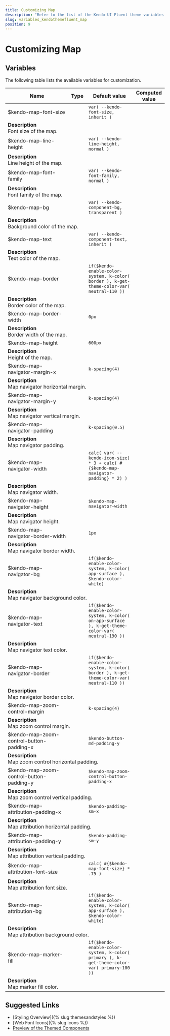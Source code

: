 ```yaml
---
title: Customizing Map
description: "Refer to the list of the Kendo UI Fluent theme variables available for customization."
slug: variables_kendothemefluent_map
position: 9
---
```


# Customizing Map

## Variables

The following table lists the available variables for customization.

<table class="theme-variables">
    <colgroup>
    <col style="width: 200px; white-space:nowrap;" />
    <col />
    <col />
    <col />
</colgroup>
<thead>
    <tr>
        <th>Name</th>
        <th>Type</th>
        <th>Default value</th>
        <th>Computed value</th>
    </tr>
</thead>
<tbody>
        <tr>
    <td>$kendo-map-font-size</td>
    <td></td>
    <td><code>var( --kendo-font-size, inherit )</code></td>
    <td></td>
</tr>
<tr>
    <td colspan="4" class="theme-variables-description-container"><div><b>Description</b><div class="theme-variables-description">Font size of the map.</div></div>
    </td>
</tr>
<tr>
    <td>$kendo-map-line-height</td>
    <td></td>
    <td><code>var( --kendo-line-height, normal )</code></td>
    <td></td>
</tr>
<tr>
    <td colspan="4" class="theme-variables-description-container"><div><b>Description</b><div class="theme-variables-description">Line height of the map.</div></div>
    </td>
</tr>
<tr>
    <td>$kendo-map-font-family</td>
    <td></td>
    <td><code>var( --kendo-font-family, normal )</code></td>
    <td></td>
</tr>
<tr>
    <td colspan="4" class="theme-variables-description-container"><div><b>Description</b><div class="theme-variables-description">Font family of the map.</div></div>
    </td>
</tr>
<tr>
    <td>$kendo-map-bg</td>
    <td></td>
    <td><code>var( --kendo-component-bg, transparent )</code></td>
    <td></td>
</tr>
<tr>
    <td colspan="4" class="theme-variables-description-container"><div><b>Description</b><div class="theme-variables-description">Background color of the map.</div></div>
    </td>
</tr>
<tr>
    <td>$kendo-map-text</td>
    <td></td>
    <td><code>var( --kendo-component-text, inherit )</code></td>
    <td></td>
</tr>
<tr>
    <td colspan="4" class="theme-variables-description-container"><div><b>Description</b><div class="theme-variables-description">Text color of the map.</div></div>
    </td>
</tr>
<tr>
    <td>$kendo-map-border</td>
    <td></td>
    <td><code>if($kendo-enable-color-system, k-color( border ), k-get-theme-color-var( neutral-110 ))</code></td>
    <td></td>
</tr>
<tr>
    <td colspan="4" class="theme-variables-description-container"><div><b>Description</b><div class="theme-variables-description">Border color of the map.</div></div>
    </td>
</tr>
<tr>
    <td>$kendo-map-border-width</td>
    <td></td>
    <td><code>0px</code></td>
    <td></td>
</tr>
<tr>
    <td colspan="4" class="theme-variables-description-container"><div><b>Description</b><div class="theme-variables-description">Border width of the map.</div></div>
    </td>
</tr>
<tr>
    <td>$kendo-map-height</td>
    <td></td>
    <td><code>600px</code></td>
    <td></td>
</tr>
<tr>
    <td colspan="4" class="theme-variables-description-container"><div><b>Description</b><div class="theme-variables-description">Height of the map.</div></div>
    </td>
</tr>
<tr>
    <td>$kendo-map-navigator-margin-x</td>
    <td></td>
    <td><code>k-spacing(4)</code></td>
    <td></td>
</tr>
<tr>
    <td colspan="4" class="theme-variables-description-container"><div><b>Description</b><div class="theme-variables-description">Map navigator horizontal margin.</div></div>
    </td>
</tr>
<tr>
    <td>$kendo-map-navigator-margin-y</td>
    <td></td>
    <td><code>k-spacing(4)</code></td>
    <td></td>
</tr>
<tr>
    <td colspan="4" class="theme-variables-description-container"><div><b>Description</b><div class="theme-variables-description">Map navigator vertical margin.</div></div>
    </td>
</tr>
<tr>
    <td>$kendo-map-navigator-padding</td>
    <td></td>
    <td><code>k-spacing(0.5)</code></td>
    <td></td>
</tr>
<tr>
    <td colspan="4" class="theme-variables-description-container"><div><b>Description</b><div class="theme-variables-description">Map navigator padding.</div></div>
    </td>
</tr>
<tr>
    <td>$kendo-map-navigator-width</td>
    <td></td>
    <td><code>calc( var( --kendo-icon-size) * 3 + calc( #{$kendo-map-navigator-padding} * 2) )</code></td>
    <td></td>
</tr>
<tr>
    <td colspan="4" class="theme-variables-description-container"><div><b>Description</b><div class="theme-variables-description">Map navigator width.</div></div>
    </td>
</tr>
<tr>
    <td>$kendo-map-navigator-height</td>
    <td></td>
    <td><code>$kendo-map-navigator-width</code></td>
    <td></td>
</tr>
<tr>
    <td colspan="4" class="theme-variables-description-container"><div><b>Description</b><div class="theme-variables-description">Map navigator height.</div></div>
    </td>
</tr>
<tr>
    <td>$kendo-map-navigator-border-width</td>
    <td></td>
    <td><code>1px</code></td>
    <td></td>
</tr>
<tr>
    <td colspan="4" class="theme-variables-description-container"><div><b>Description</b><div class="theme-variables-description">Map navigator border width.</div></div>
    </td>
</tr>
<tr>
    <td>$kendo-map-navigator-bg</td>
    <td></td>
    <td><code>if($kendo-enable-color-system, k-color( app-surface ), $kendo-color-white)</code></td>
    <td></td>
</tr>
<tr>
    <td colspan="4" class="theme-variables-description-container"><div><b>Description</b><div class="theme-variables-description">Map navigator background color.</div></div>
    </td>
</tr>
<tr>
    <td>$kendo-map-navigator-text</td>
    <td></td>
    <td><code>if($kendo-enable-color-system, k-color( on-app-surface ), k-get-theme-color-var( neutral-190 ))</code></td>
    <td></td>
</tr>
<tr>
    <td colspan="4" class="theme-variables-description-container"><div><b>Description</b><div class="theme-variables-description">Map navigator text color.</div></div>
    </td>
</tr>
<tr>
    <td>$kendo-map-navigator-border</td>
    <td></td>
    <td><code>if($kendo-enable-color-system, k-color( border ), k-get-theme-color-var( neutral-110 ))</code></td>
    <td></td>
</tr>
<tr>
    <td colspan="4" class="theme-variables-description-container"><div><b>Description</b><div class="theme-variables-description">Map navigator border color.</div></div>
    </td>
</tr>
<tr>
    <td>$kendo-map-zoom-control-margin</td>
    <td></td>
    <td><code>k-spacing(4)</code></td>
    <td></td>
</tr>
<tr>
    <td colspan="4" class="theme-variables-description-container"><div><b>Description</b><div class="theme-variables-description">Map zoom control margin.</div></div>
    </td>
</tr>
<tr>
    <td>$kendo-map-zoom-control-button-padding-x</td>
    <td></td>
    <td><code>$kendo-button-md-padding-y</code></td>
    <td></td>
</tr>
<tr>
    <td colspan="4" class="theme-variables-description-container"><div><b>Description</b><div class="theme-variables-description">Map zoom control horizontal padding.</div></div>
    </td>
</tr>
<tr>
    <td>$kendo-map-zoom-control-button-padding-y</td>
    <td></td>
    <td><code>$kendo-map-zoom-control-button-padding-x</code></td>
    <td></td>
</tr>
<tr>
    <td colspan="4" class="theme-variables-description-container"><div><b>Description</b><div class="theme-variables-description">Map zoom control vertical padding.</div></div>
    </td>
</tr>
<tr>
    <td>$kendo-map-attribution-padding-x</td>
    <td></td>
    <td><code>$kendo-padding-sm-x</code></td>
    <td></td>
</tr>
<tr>
    <td colspan="4" class="theme-variables-description-container"><div><b>Description</b><div class="theme-variables-description">Map attribution horizontal padding.</div></div>
    </td>
</tr>
<tr>
    <td>$kendo-map-attribution-padding-y</td>
    <td></td>
    <td><code>$kendo-padding-sm-y</code></td>
    <td></td>
</tr>
<tr>
    <td colspan="4" class="theme-variables-description-container"><div><b>Description</b><div class="theme-variables-description">Map attribution vertical padding.</div></div>
    </td>
</tr>
<tr>
    <td>$kendo-map-attribution-font-size</td>
    <td></td>
    <td><code>calc( #{$kendo-map-font-size} * .75 )</code></td>
    <td></td>
</tr>
<tr>
    <td colspan="4" class="theme-variables-description-container"><div><b>Description</b><div class="theme-variables-description">Map attribution font size.</div></div>
    </td>
</tr>
<tr>
    <td>$kendo-map-attribution-bg</td>
    <td></td>
    <td><code>if($kendo-enable-color-system, k-color( app-surface ), $kendo-color-white)</code></td>
    <td></td>
</tr>
<tr>
    <td colspan="4" class="theme-variables-description-container"><div><b>Description</b><div class="theme-variables-description">Map attribution background color.</div></div>
    </td>
</tr>
<tr>
    <td>$kendo-map-marker-fill</td>
    <td></td>
    <td><code>if($kendo-enable-color-system, k-color( primary ), k-get-theme-color-var( primary-100 ))</code></td>
    <td></td>
</tr>
<tr>
    <td colspan="4" class="theme-variables-description-container"><div><b>Description</b><div class="theme-variables-description">Map marker fill color.</div></div>
    </td>
</tr>
</tbody>
</table>

## Suggested Links

* [Styling Overview]({% slug themesandstyles %})
* [Web Font Icons]({% slug icons %})
* [Preview of the Themed Components](../)

